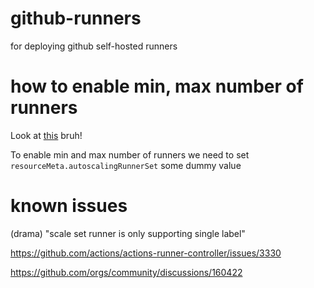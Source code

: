 # github-runners

for deploying github self-hosted runners

# how to enable min, max number of runners

Look at [this](https://github.com/actions/actions-runner-controller/blob/088e2a3a9029f1c85e7bd3d2539f8b8ead5947f9/charts/gha-runner-scale-set/templates/autoscalingrunnerset.yaml#L1) bruh!

To enable min and max number of runners we need to set `resourceMeta.autoscalingRunnerSet` some dummy value

# known issues

(drama) "scale set runner is only supporting single label"

https://github.com/actions/actions-runner-controller/issues/3330

https://github.com/orgs/community/discussions/160422
